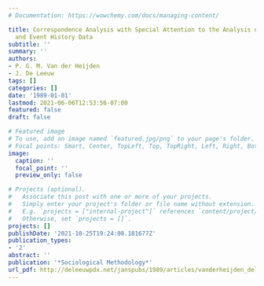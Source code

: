 ```yaml
---
# Documentation: https://wowchemy.com/docs/managing-content/

title: Correspondence Analysis with Special Attention to the Analysis of Panel Data
  and Event History Data
subtitle: ''
summary: ''
authors:
- P. G. M. Van der Heijden
- J. De Leeuw
tags: []
categories: []
date: '1989-01-01'
lastmod: 2021-06-06T12:53:56-07:00
featured: false
draft: false

# Featured image
# To use, add an image named `featured.jpg/png` to your page's folder.
# Focal points: Smart, Center, TopLeft, Top, TopRight, Left, Right, BottomLeft, Bottom, BottomRight.
image:
  caption: ''
  focal_point: ''
  preview_only: false

# Projects (optional).
#   Associate this post with one or more of your projects.
#   Simply enter your project's folder or file name without extension.
#   E.g. `projects = ["internal-project"]` references `content/project/deep-learning/index.md`.
#   Otherwise, set `projects = []`.
projects: []
publishDate: '2021-10-25T19:24:08.181677Z'
publication_types:
- '2'
abstract: ''
publication: '*Sociological Methodology*'
url_pdf: http://deleeuwpdx.net/janspubs/1989/articles/vanderheijden_deleeuw_A_89.pdf
---
```

